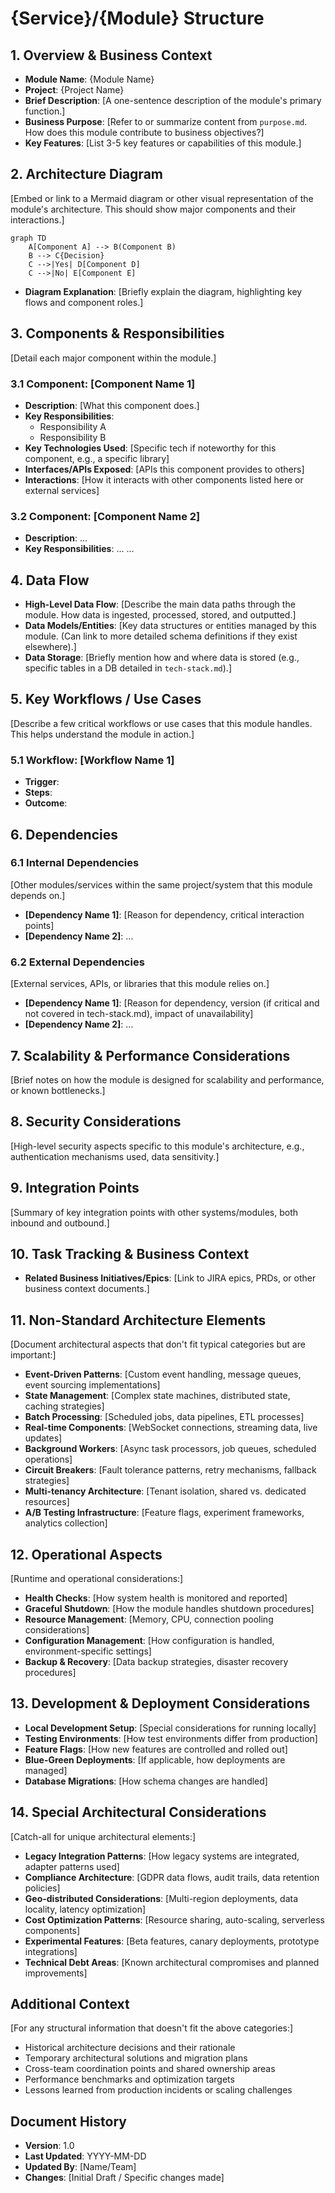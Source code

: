 # {Service}/{Module} Structure

## 1. Overview & Business Context
- **Module Name**: {Module Name}
- **Project**: {Project Name}
- **Brief Description**: [A one-sentence description of the module's primary function.]
- **Business Purpose**: [Refer to or summarize content from `purpose.md`. How does this module contribute to business objectives?]
- **Key Features**: [List 3-5 key features or capabilities of this module.]

## 2. Architecture Diagram
[Embed or link to a Mermaid diagram or other visual representation of the module's architecture. This should show major components and their interactions.]
```mermaid
graph TD
    A[Component A] --> B(Component B)
    B --> C{Decision}
    C -->|Yes| D[Component D]
    C -->|No| E[Component E]
```
- **Diagram Explanation**: [Briefly explain the diagram, highlighting key flows and component roles.]

## 3. Components & Responsibilities
[Detail each major component within the module.]

### 3.1 Component: [Component Name 1]
- **Description**: [What this component does.]
- **Key Responsibilities**:
    - Responsibility A
    - Responsibility B
- **Key Technologies Used**: [Specific tech if noteworthy for this component, e.g., a specific library]
- **Interfaces/APIs Exposed**: [APIs this component provides to others]
- **Interactions**: [How it interacts with other components listed here or external services]

### 3.2 Component: [Component Name 2]
- **Description**: ...
- **Key Responsibilities**: ...
...

## 4. Data Flow
- **High-Level Data Flow**: [Describe the main data paths through the module. How data is ingested, processed, stored, and outputted.]
- **Data Models/Entities**: [Key data structures or entities managed by this module. (Can link to more detailed schema definitions if they exist elsewhere).]
- **Data Storage**: [Briefly mention how and where data is stored (e.g., specific tables in a DB detailed in `tech-stack.md`).]

## 5. Key Workflows / Use Cases
[Describe a few critical workflows or use cases that this module handles. This helps understand the module in action.]
### 5.1 Workflow: [Workflow Name 1]
- **Trigger**:
- **Steps**:
- **Outcome**:

## 6. Dependencies
### 6.1 Internal Dependencies
[Other modules/services within the same project/system that this module depends on.]
- **[Dependency Name 1]**: [Reason for dependency, critical interaction points]
- **[Dependency Name 2]**: ...

### 6.2 External Dependencies
[External services, APIs, or libraries that this module relies on.]
- **[Dependency Name 1]**: [Reason for dependency, version (if critical and not covered in tech-stack.md), impact of unavailability]
- **[Dependency Name 2]**: ...

## 7. Scalability & Performance Considerations
[Brief notes on how the module is designed for scalability and performance, or known bottlenecks.]

## 8. Security Considerations
[High-level security aspects specific to this module's architecture, e.g., authentication mechanisms used, data sensitivity.]

## 9. Integration Points
[Summary of key integration points with other systems/modules, both inbound and outbound.]

## 10. Task Tracking & Business Context
- **Related Business Initiatives/Epics**: [Link to JIRA epics, PRDs, or other business context documents.]

## 11. Non-Standard Architecture Elements
[Document architectural aspects that don't fit typical categories but are important:]
- **Event-Driven Patterns**: [Custom event handling, message queues, event sourcing implementations]
- **State Management**: [Complex state machines, distributed state, caching strategies]
- **Batch Processing**: [Scheduled jobs, data pipelines, ETL processes]
- **Real-time Components**: [WebSocket connections, streaming data, live updates]
- **Background Workers**: [Async task processors, job queues, scheduled operations]
- **Circuit Breakers**: [Fault tolerance patterns, retry mechanisms, fallback strategies]
- **Multi-tenancy Architecture**: [Tenant isolation, shared vs. dedicated resources]
- **A/B Testing Infrastructure**: [Feature flags, experiment frameworks, analytics collection]

## 12. Operational Aspects
[Runtime and operational considerations:]
- **Health Checks**: [How system health is monitored and reported]
- **Graceful Shutdown**: [How the module handles shutdown procedures]
- **Resource Management**: [Memory, CPU, connection pooling considerations]
- **Configuration Management**: [How configuration is handled, environment-specific settings]
- **Backup & Recovery**: [Data backup strategies, disaster recovery procedures]

## 13. Development & Deployment Considerations
- **Local Development Setup**: [Special considerations for running locally]
- **Testing Environments**: [How test environments differ from production]
- **Feature Flags**: [How new features are controlled and rolled out]
- **Blue-Green Deployments**: [If applicable, how deployments are managed]
- **Database Migrations**: [How schema changes are handled]

## 14. Special Architectural Considerations
[Catch-all for unique architectural elements:]
- **Legacy Integration Patterns**: [How legacy systems are integrated, adapter patterns used]
- **Compliance Architecture**: [GDPR data flows, audit trails, data retention policies]
- **Geo-distributed Considerations**: [Multi-region deployments, data locality, latency optimization]
- **Cost Optimization Patterns**: [Resource sharing, auto-scaling, serverless components]
- **Experimental Features**: [Beta features, canary deployments, prototype integrations]
- **Technical Debt Areas**: [Known architectural compromises and planned improvements]

## Additional Context
[For any structural information that doesn't fit the above categories:]
- Historical architecture decisions and their rationale
- Temporary architectural solutions and migration plans
- Cross-team coordination points and shared ownership areas
- Performance benchmarks and optimization targets
- Lessons learned from production incidents or scaling challenges

## Document History
- **Version**: 1.0
- **Last Updated**: YYYY-MM-DD
- **Updated By**: [Name/Team]
- **Changes**: [Initial Draft / Specific changes made]